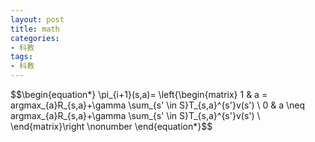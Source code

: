 ```yaml
---
layout: post
title: math
categories:
- 科教
tags:
- 科教
---
```



$$\begin{equation*} \pi_{i+1}(s,a)=
\left{\begin{matrix}
 1  & a = argmax_{a}R_{s,a}+\gamma \sum_{s' \in S}T_{s,a}^{s'}v(s') \\ 
 0  & a \neq argmax_{a}R_{s,a}+\gamma \sum_{s' \in S}T_{s,a}^{s'}v(s') \\
\end{matrix}\right \nonumber 
\end{equation*}$$

